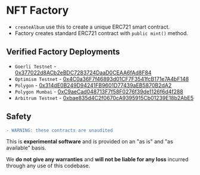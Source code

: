 # NFT Factory

- `createAlbum` use this to create a unique ERC721 smart contract.
- Factory creates standard ERC721 contract with `public mint()` method.

## Verified Factory Deployments

- `Goerli Testnet` - [0x377022d8ACb2eBDC7283724DaaD0CEAA6fAd8F84](https://goerli.etherscan.io/address/0x377022d8ACb2eBDC7283724DaaD0CEAA6fAd8F84#code)
- `Optimism Testnet` - [0x4C0a36F7f46893d01CF7F3541fcB171e7A4bF148](https://kovan-optimistic.etherscan.io/address/0x4C0a36F7f46893d01CF7F3541fcB171e7A4bF148#code)
- `Polygon` - [0x314dE0B249D94241FB9601D77439aEB5870B2dA2](https://polygonscan.com/address/0x314dE0B249D94241FB9601D77439aEB5870B2dA2#code)
- `Polygon Mumbai` - [0xC9aeCad048713F7f58F0276f39de1126f6d4f288](https://mumbai.polygonscan.com/address/0xC9aeCad048713F7f58F0276f39de1126f6d4f288#code)
- `Arbitrum Testnet` - [0xbae835d4C2f0670cA9395915Cb01239E18b2AbE5](https://testnet.arbiscan.io/address/0xbae835d4C2f0670cA9395915Cb01239E18b2AbE5#code)

## Safety

```diff
- WARNING: these contracts are unaudited
```

This is **experimental software** and is provided on an "as is" and "as available" basis.

We **do not give any warranties** and **will not be liable for any loss** incurred through any use of this codebase.
